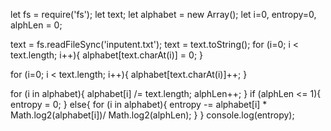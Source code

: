 let fs = require('fs');
let text;
let alphabet = new Array();
let i=0,  entropy=0, alphLen = 0;
 
text = fs.readFileSync('inputent.txt');
text = text.toString();
for (i=0; i < text.length; i++){
	alphabet[text.charAt(i)] = 0;
} 
 
for (i=0; i < text.length; i++){
    alphabet[text.charAt(i)]++; 
}
 
for (i in alphabet){
    alphabet[i] /= text.length;
    alphLen++;
}
if (alphLen <= 1){
    entropy = 0;
}
else{
    for (i in alphabet){
        entropy -= alphabet[i] * Math.log2(alphabet[i])/ Math.log2(alphLen);
    }
}
console.log(entropy);
